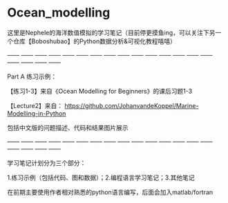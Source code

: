 # Ocean_modelling
这里是Nephele的海洋数值模拟的学习笔记（目前停更摸鱼ing，可以关注下另一个仓库【Boboshubao】的Python数据分析&可视化教程嘻嘻）

—— —— —— —— —— —— —— —— —— —— —— —— —— —— —— —— —— —— ——

Part A 练习示例：

【练习1-3】来自《Ocean Modelling for Beginners》的课后习题1-3

【Lecture2】来自：
https://github.com/JohanvandeKoppel/Marine-Modelling-in-Python

包括中文版的问题描述、代码和结果图片展示

—— —— —— —— —— —— —— —— —— —— —— —— —— —— —— —— —— —— ——

学习笔记计划分为三个部分：

  1.练习示例（包括代码、图和数据）；2.编程语言学习笔记；3.其他笔记

在前期主要使用作者相对熟悉的python语言编写，后面会加入matlab/fortran
